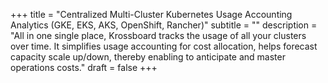 +++
title = "Centralized Multi-Cluster Kubernetes Usage Accounting Analytics (GKE, EKS, AKS, OpenShift, Rancher)"
subtitle = ""
description = "All in one single place, Krossboard tracks the usage of all your clusters over time. It simplifies usage accounting for cost allocation, helps forecast capacity scale up/down, thereby enabling to anticipate and master operations costs."
draft = false
+++
